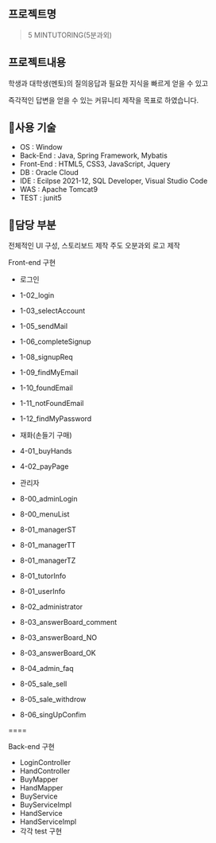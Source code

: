 
## 프로젝트명

>5 MINTUTORING(5분과외)


## 프로젝트내용

학생과 대학생(멘토)의 질의응답과  필요한 지식을 빠르게 얻을 수 있고

즉각적인 답변을 얻을 수 있는 커뮤니티 제작을 목표로 하였습니다. 


## :pushpin:사용 기술

- OS : Window
- Back-End : Java, Spring Framework, Mybatis 
- Front-End : HTML5, CSS3, JavaScript, Jquery
- DB : Oracle Cloud
- IDE : Ecilpse 2021-12, SQL Developer, Visual Studio Code
- WAS : Apache Tomcat9
- TEST : junit5


## :pushpin:담당 부분

전체적인 UI 구성, 스토리보드 제작 주도
오분과외 로고 제작


Front-end 구현

- 로그인
- 1-02_login
- 1-03_selectAccount
- 1-05_sendMail
- 1-06_completeSignup
- 1-08_signupReq
- 1-09_findMyEmail
- 1-10_foundEmail
- 1-11_notFoundEmail
- 1-12_findMyPassword

- 재화(손들기 구매)
- 4-01_buyHands
- 4-02_payPage

- 관리자
- 8-00_adminLogin
- 8-00_menuList
- 8-01_managerST
- 8-01_managerTT
- 8-01_managerTZ
- 8-01_tutorInfo
- 8-01_userInfo
- 8-02_administrator
- 8-03_answerBoard_comment
- 8-03_answerBoard_NO
- 8-03_answerBoard_OK
- 8-04_admin_faq
- 8-05_sale_sell
- 8-05_sale_withdrow
- 8-06_singUpConfim


====


Back-end 구현

- LoginController
- HandController
- BuyMapper
- HandMapper
- BuyService
- BuyServiceImpl
- HandService
- HandServiceImpl
- 각각 test 구현





